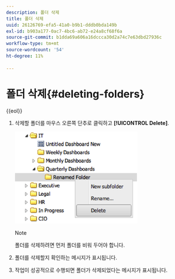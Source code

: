 ```yaml
---
description: 폴더 삭제
title: 폴더 삭제
uuid: 26126769-efa5-41a0-b9b1-dddb0bda149b
exl-id: b903a177-0ac7-4bc6-ab72-e24a8cf68f6a
source-git-commit: b1dda69a606a16dccca30d2a74c7e63dbd27936c
workflow-type: tm+mt
source-wordcount: '54'
ht-degree: 11%

---
```


# 폴더 삭제{#deleting-folders}

{{eol}}

1. 삭제할 폴더를 마우스 오른쪽 단추로 클릭하고 **[!UICONTROL Delete]**.

   ![](assets/delete_folder.png)

   >[!NOTE]
   >
   >폴더를 삭제하려면 먼저 폴더를 비워 두어야 합니다.

1. 폴더를 삭제할지 확인하는 메시지가 표시됩니다.
1. 작업이 성공적으로 수행되면 폴더가 삭제되었다는 메시지가 표시됩니다.
